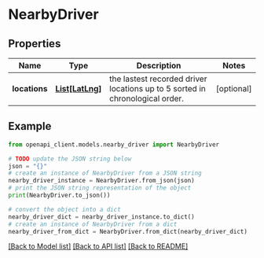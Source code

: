 # NearbyDriver


## Properties

Name | Type | Description | Notes
------------ | ------------- | ------------- | -------------
**locations** | [**List[LatLng]**](LatLng.md) | the lastest recorded driver locations up to 5 sorted in chronological order. | [optional] 

## Example

```python
from openapi_client.models.nearby_driver import NearbyDriver

# TODO update the JSON string below
json = "{}"
# create an instance of NearbyDriver from a JSON string
nearby_driver_instance = NearbyDriver.from_json(json)
# print the JSON string representation of the object
print(NearbyDriver.to_json())

# convert the object into a dict
nearby_driver_dict = nearby_driver_instance.to_dict()
# create an instance of NearbyDriver from a dict
nearby_driver_from_dict = NearbyDriver.from_dict(nearby_driver_dict)
```
[[Back to Model list]](../README.md#documentation-for-models) [[Back to API list]](../README.md#documentation-for-api-endpoints) [[Back to README]](../README.md)


